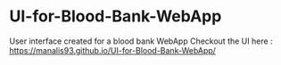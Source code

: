 # UI-for-Blood-Bank-WebApp
User interface created for a blood bank WebApp
Checkout the UI here :
https://manalis93.github.io/UI-for-Blood-Bank-WebApp/
